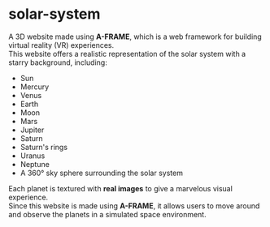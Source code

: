 # solar-system
A 3D website made using **A-FRAME**, which is a web framework for building virtual reality (VR) experiences.  
This website offers a realistic representation of the solar system with a starry background, including:
- Sun
- Mercury
- Venus
- Earth
- Moon
- Mars
- Jupiter
- Saturn
- Saturn's rings
- Uranus
- Neptune
- A 360° sky sphere surrounding the solar system

Each planet is textured with **real images** to give a marvelous visual experience.  
Since this website is made using **A-FRAME**, it allows users to move around and observe the planets in a simulated space environment.
